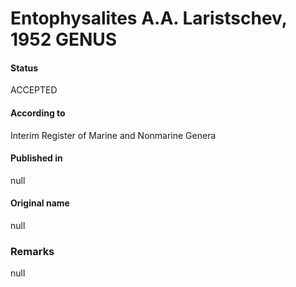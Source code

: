 Entophysalites A.A. Laristschev, 1952 GENUS
=======

#### Status
ACCEPTED

#### According to
Interim Register of Marine and Nonmarine Genera

#### Published in
null

#### Original name
null

### Remarks
null